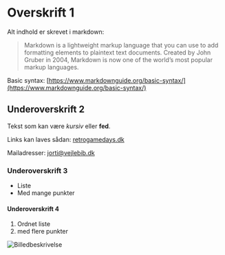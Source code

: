 <!-- BEGIN ARISE ------------------------------
Title:: "Arkaden Vender Tilbage!"

Author:: "Retro Game Days"
Description:: "Beskrivelse"
Language:: "dk"
Thumbnail:: ""
Published Date:: "2025-05-02"
Modified Date:: "2025-05-02"

---- END ARISE \\ DO NOT MODIFY THIS LINE ---->

# Overskrift 1

Alt indhold er skrevet i markdown:

>Markdown is a lightweight markup language that you can use to add formatting elements to plaintext text documents. Created by John Gruber in 2004, Markdown is now one of the world’s most popular markup languages.

Basic syntax: [https://www.markdownguide.org/basic-syntax/](https://www.markdownguide.org/basic-syntax/)

## Underoverskrift 2

Tekst som kan være *kursiv* eller **fed**.

Links kan laves sådan: [retrogamedays.dk](retrogamedays.dk "Valgfri tooltip")

Mailadresser: <jorti@vejlebib.dk>

### Underoverskrift 3
 - Liste
 - Med mange punkter

#### Underoverskrift 4
1. Ordnet liste
2. med flere punkter

![](/config/logo.png "Billedbeskrivelse")
